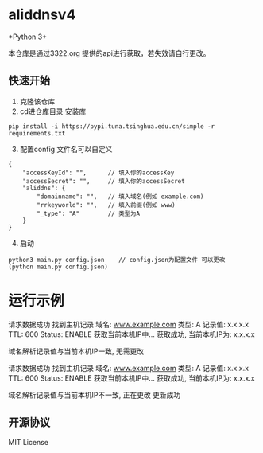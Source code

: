 # aliddnsv4

*Python 3+

本仓库是通过3322.org 提供的api进行获取，若失效请自行更改。

## 快速开始
1. 克隆该仓库  
2. cd进仓库目录 安装库  
```
pip install -i https://pypi.tuna.tsinghua.edu.cn/simple -r requirements.txt
```
3. 配置config 文件名可以自定义  
```
{
    "accessKeyId": "",      // 填入你的accessKey
    "accessSecret": "",     // 填入你的accessSecret
    "aliddns": {
        "domainname": "",   // 填入域名(例如 example.com)
        "rrkeyworld": "",   // 填入前缀(例如 www)
        "_type": "A"        // 类型为A 
    }
}
```
4. 启动  
```
python3 main.py config.json    // config.json为配置文件 可以更改
(python main.py config.json)
```

# 运行示例
请求数据成功
找到主机记录
域名: www.example.com
类型: A
记录值: x.x.x.x
TTL: 600
Status: ENABLE
获取当前本机IP中...
获取成功, 当前本机IP为: x.x.x.x

域名解析记录值与当前本机IP一致, 无需更改


请求数据成功
找到主机记录
域名: www.example.com
类型: A
记录值: x.x.x.x
TTL: 600
Status: ENABLE
获取当前本机IP中...
获取成功, 当前本机IP为: x.x.x.x

域名解析记录值与当前本机IP不一致, 正在更改
更新成功


## 开源协议
MIT License  
